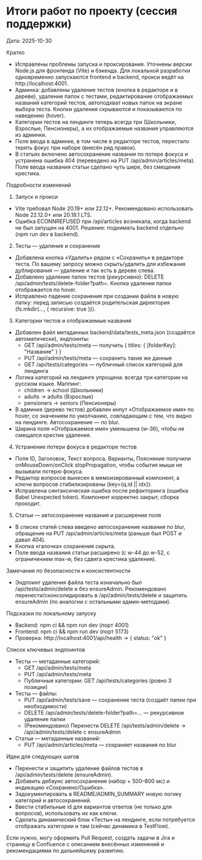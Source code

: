 # Итоги работ по проекту (сессия поддержки)

Дата: 2025-10-30

Кратко
- Исправлены проблемы запуска и проксирования. Уточнены версии Node.js для фронтенда (Vite) и бэкенда. Для локальной разработки одновременно запускаются frontend и backend, прокси ведёт на http://localhost:4001.
- Админка: добавлены удаление тестов (кнопка в редакторе и в дереве), удаление папок с тестами, редактирование отображаемых названий категорий тестов, автоподхват новых папок на экране выбора теста. Кнопки удаления скрываются и показываются по наведению (hover).
- Категории тестов на лендинге теперь всегда три (Школьники, Взрослые, Пенсионеры), а их отображаемые названия управляются из админки.
- Поле ввода в админке, в том числе в редакторе тестов, перестало терять фокус при наборе (внесён ряд правок).
- В статьях включено автосохранение названия по потере фокуса и устранена ошибка 404 (переведено на PUT /api/admin/articles/meta). Поле ввода названия статьи сделано чуть шире, без смещения крестика.

Подробности изменений

1) Запуск и прокси
- Vite требовал Node 20.19+ или 22.12+. Рекомендовано использовать Node 22.12.0+ или 20.19.1 LTS.
- Ошибка ECONNREFUSED при /api/articles возникала, когда backend не был запущен на 4001. Решение: поднимать backend отдельно (npm run dev в backend).

2) Тесты — удаление и сохранение
- Добавлена кнопка «Удалить» рядом с «Сохранить» в редакторе теста. По вашему запросу можно скрыть/удалить для избежания дублирования — удаление и так есть в дереве слева.
- Добавлено удаление папок тестов (рекурсивно): DELETE /api/admin/tests/delete-folder?path=<folder>. Кнопка удаления папки отображается по hover.
- Исправлено падение сохранения при создании файла в новую папку: перед записью создаётся родительская директория (fs.mkdir(..., { recursive: true })).

3) Категории тестов и отображаемые названия
- Добавлен файл метаданных backend/data/tests_meta.json (создаётся автоматически), эндпоинты:
  - GET /api/admin/tests/meta — получить { titles: { [folderKey]: "Название" } }
  - PUT /api/admin/tests/meta — сохранить такие же данные
  - GET /api/tests/categories — публичный список категорий для лендинга
- Логика категорий на лендинге упрощена: всегда три категории на русском языке. Маппинг:
  - children -> school (Школьники)
  - adults -> adults (Взрослые)
  - pensioners -> seniors (Пенсионеры)
- В админке (дерево тестов) добавлен инпут «Отображаемое имя» по hover, со значением по умолчанию, совпадающим с тем, что видно на лендинге. Автосохранение — по blur.
- Ширина поля «Отображаемое имя» уменьшена (w-36), чтобы не смещался крестик удаления.

4) Устранение потери фокуса в редакторе тестов
- Поля ID, Заголовок, Текст вопроса, Варианты, Пояснение получили onMouseDown/onClick stopPropagation, чтобы события мыши не вызывали потерю фокуса.
- Редактор вопросов вынесен в мемоизированный компонент, а ключи вопросов стабилизированы (key={q.id || idx}).
- Исправлена синтаксическая ошибка после рефакторинга (ошибка Babel Unexpected token). Компонент корректно закрыт, сборка проходит.

5) Статьи — автосохранение названия и расширение поля
- В списке статей слева введено автосохранение названия по blur, обращение на PUT /api/admin/articles/meta (раньше был POST и давал 404).
- Кнопка «галочка» сохранения скрыта.
- Поле ввода названия статьи расширено (с w-44 до w-52, с ограничением max-w, без сдвига крестика удаления).

Замечания по безопасности и консистентности
- Эндпоинт удаления файла теста изначально был /api/tests/admin/delete и без ensureAdmin. Рекомендовано перенести/сконсолидировать в /api/admin/tests/delete и защитить ensureAdmin (по аналогии с остальными админ-методами).

Подсказки по локальному запуску
- Backend: npm ci && npm run dev (порт 4001)
- Frontend: npm ci && npm run dev (порт 5173)
- Проверка: http://localhost:4001/api/health → { status: "ok" }

Список ключевых эндпоинтов
- Тесты — метаданные категорий:
  - GET /api/admin/tests/meta
  - PUT /api/admin/tests/meta
  - Публичные категории: GET /api/tests/categories (ровно 3 позиции)
- Тесты — файлы:
  - PUT /api/admin/tests/save — сохранение теста (создаёт папки при необходимости)
  - DELETE /api/admin/tests/delete-folder?path=... — рекурсивное удаление папки
  - (Рекомендовано) Перенести DELETE /api/tests/admin/delete → /api/admin/tests/delete с ensureAdmin
- Статьи — метаданные названий:
  - PUT /api/admin/articles/meta — сохраняет названия по blur

Идеи для следующих шагов
- Перенести и защитить удаление файлов тестов в /api/admin/tests/delete (ensureAdmin).
- Добавить дебаунс автосохранения (набор + 500–800 мс) и индикацию «Сохранено/Ошибка».
- Задокументировать в README/ADMIN_SUMMARY новую логику категорий и автосохранений.
- Ввести стабильные id для вариантов ответов (не только для вопросов), использовать их как ключи.
- Сделать динамический блок «Тесты» на лендинге, если потребуется отображать категории и там (сейчас динамика в TestFlow).

Если нужно, могу оформить Pull Request, создать задачи в Jira и страницу в Confluence с описанием внесённых изменений и рекомендациями по дальнейшему развитию.
